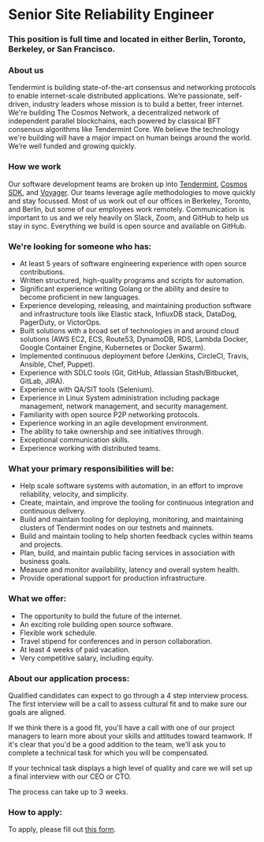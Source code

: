 # Senior Site Reliability Engineer

### This position is full time and located in either Berlin, Toronto, Berkeley, or San Francisco.

### About us
Tendermint is building state-of-the-art consensus and networking protocols to enable internet-scale distributed applications. We’re passionate, self-driven, industry leaders whose mission is to build a better, freer internet. We're building The Cosmos Network, a decentralized network of independent parallel blockchains, each powered by classical BFT consensus algorithms like Tendermint Core. We believe the technology we're building will have a major impact on human beings around the world. We’re well funded and growing quickly.

### How we work
Our software development teams are broken up into [Tendermint](https://github.com/tendermint), [Cosmos SDK](https://github.com/cosmos/cosmos-sdk), and [Voyager](https://github.com/cosmos/voyager). Our teams leverage agile methodologies to move quickly and stay focussed. Most of us work out of our offices in Berkeley, Toronto, and Berlin, but some of our employees work remotely. Communication is important to us and we rely heavily on Slack, Zoom, and GitHub to help us stay in sync. Everything we build is open source and available on GitHub.

### We're looking for someone who has:
* At least 5 years of software engineering experience with open source contributions.
* Written structured, high-quality programs and scripts for automation.
* Significant experience writing Golang or the ability and desire to become proficient in new languages.
* Experience developing, releasing, and maintaining production software and infrastructure tools like Elastic stack, InfluxDB stack, DataDog, PagerDuty, or VictorOps.
* Built solutions with a broad set of technologies in and around cloud solutions (AWS EC2, ECS, Route53, DynamoDB, RDS, Lambda
Docker, Google Container Engine, Kubernetes or Docker Swarm).
* Implemented continuous deployment before (Jenkins, CircleCI, Travis, Ansible, Chef, Puppet).
* Experience with SDLC tools (Git, GitHub, Atlassian Stash/Bitbucket, GitLab, JIRA).
* Experience with QA/SIT tools (Selenium).
* Experience in Linux System administration including package management, network management, and security management.
* Familiarity with open source P2P networking protocols.
* Experience working in an agile development environment.
* The ability to take ownership and see initiatives through.
* Exceptional communication skills.
* Experience working with distributed teams.

### What your primary responsibilities will be:
* Help scale software systems with automation, in an effort to improve reliability, velocity, and simplicity.
* Create, maintain, and improve the tooling for continuous integration and continuous delivery.
* Build and maintain tooling for deploying, monitoring, and maintaining clusters of Tendermint nodes on our testnets and mainnets.
* Build and maintain tooling to help shorten feedback cycles within teams and projects.
* Plan, build, and maintain public facing services in association with business goals.
* Measure and monitor availability, latency and overall system health.
* Provide operational support for production infrastructure.

### What we offer:
* The opportunity to build the future of the internet.
* An exciting role building open source software.
* Flexible work schedule.
* Travel stipend for conferences and in person collaboration.
* At least 4 weeks of paid vacation.
* Very competitive salary, including equity.

### About our application process:
Qualified candidates can expect to go through a 4 step interview process. The first interview will be a call to assess cultural fit and to make sure our goals are aligned.

If we think there is a good fit, you'll have a call with one of our project managers to learn more about your skills and attitudes toward teamwork. If it's clear that you'd be a good addition to the team, we’ll ask you to complete a technical task for which you will be compensated.

If your technical task displays a high level of quality and care we will set up a final interview with our CEO or CTO.

The process can take up to 3 weeks.

### How to apply:
To apply, please fill out [this form](https://goo.gl/forms/jpdRI1wD8pdfoqKl2).
